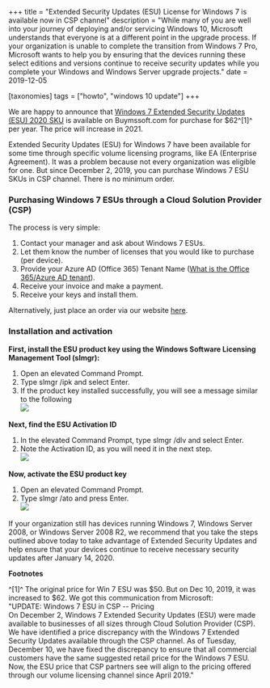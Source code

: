 +++
title = "Extended Security Updates (ESU) License for Windows 7 is available now in CSP channel"
description = "While many of you are well into your journey of deploying and/or servicing Windows 10, Microsoft understands that everyone is at a different point in the upgrade process. If your organization is unable to complete the transition from Windows 7 Pro, Microsoft wants to help you by ensuring that the devices running these select editions and versions continue to receive security updates while you complete your Windows and Windows Server upgrade projects."
date = 2019-12-05

[taxonomies]
tags = ["howto", "windows 10 update"]
+++

We are happy to announce that [Windows 7 Extended Security Updates
(ESU) 2020
SKU](https://buymssoft.com/license/CSP-DG7GMGF0FL73-0002 "p/n: CSP-DG7GMGF0FL73-0002")
is available on Buymssoft.com for purchase for
\$62^[1]^ per year. The price will
increase in 2021.

Extended Security Updates (ESU) for Windows 7 have been available for
some time through specific volume licensing programs, like EA
(Enterprise Agreement). It was a problem because not every organization
was eligible for one. But since December 2, 2019, you can purchase
Windows 7 ESU SKUs in CSP channel. There is
no minimum order.

### Purchasing Windows 7 ESUs through a Cloud Solution Provider (CSP)

The process is very simple:

1.  Contact your manager and ask about Windows 7 ESUs.
2.  Let them know the number of licenses that you would like to purchase
    (per device).
3.  Provide your Azure AD (Office 365) Tenant Name ([What is the Office
    365/Azure AD
    tenant](https://o365hq.com/faq/what-is-office-365-or-azure-ad-tenant)).
4.  Receive your invoice and make a payment.
5.  Receive your keys and install them.

Alternatively, just place an order via our website
[here](https://buymssoft.com/license/CSP-DG7GMGF0FL73-0002).

### Installation and activation

**First, install the ESU product key using the Windows Software
Licensing Management Tool (slmgr):**

1.  Open an elevated Command Prompt.
2.  Type slmgr /ipk and select Enter.
3.  If the product key installed successfully, you will see a message
    similar to the following\
    ![](https://gxcuf89792.i.lithium.com/t5/image/serverpage/image-id/138244i39443211C3ACAFCD/image-dimensions/535x168?v=1.0)

**Next, find the ESU Activation ID**

1.  In the elevated Command Prompt, type slmgr /dlv and select Enter.
2.  Note the Activation ID, as you will need it in the next step.\
    ![](https://gxcuf89792.i.lithium.com/t5/image/serverpage/image-id/138248i997F51A8C3D1BDC0/image-dimensions/574x260?v=1.0)

**Now, activate the ESU product key**

1.  Open an elevated Command Prompt.
2.  Type slmgr /ato and press Enter.\
    ![](https://gxcuf89792.i.lithium.com/t5/image/serverpage/image-id/138256i9E2F9617FA7E79E2/image-dimensions/500x214?v=1.0)

If your organization still has devices running Windows 7, Windows Server
2008, or Windows Server 2008 R2, we recommend that you take the steps
outlined above today to take advantage of Extended Security Updates and
help ensure that your devices continue to receive necessary security
updates after January 14, 2020.

**Footnotes**

^[1]^ The original price for Win 7
ESU was \$50. But on Dec 10, 2019, it was increased to \$62.
We got this communication from Microsoft:\
"UPDATE: Windows 7 ESU in CSP -- Pricing\
On December 2, Windows 7 Extended Security Updates (ESU) were
made available to businesses of all sizes through Cloud Solution
Provider (CSP).\
We have identified a price discrepancy with the Windows 7 Extended
Security Updates available through the CSP channel. As of
Tuesday, December 10, we have fixed the discrepancy to ensure that all
commercial customers have the same suggested retail price for the
Windows 7 ESU. Now, the ESU price that CSP
partners see will align to the pricing offered through our volume
licensing channel since April 2019."
